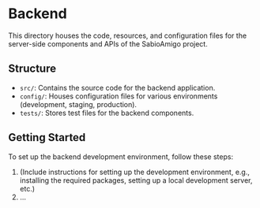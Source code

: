 # Backend

This directory houses the code, resources, and configuration files for the server-side components and APIs of the SabioAmigo project.

## Structure

- `src/`: Contains the source code for the backend application.
- `config/`: Houses configuration files for various environments (development, staging, production).
- `tests/`: Stores test files for the backend components.

## Getting Started

To set up the backend development environment, follow these steps:

1. (Include instructions for setting up the development environment, e.g., installing the required packages, setting up a local development server, etc.)
2. ...

